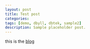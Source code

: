 ```yaml
---
layout: post
title: Test post
categories:
tags: [demo, dbyll, dbtek, sample2]
description: Sample placeholder post.
---
```


this is the [blog](https://alink.org)

